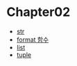 # Chapter02

* [str](https://docs.python.org/3.6/library/stdtypes.html#text-sequence-type-str)
* [format 함수](https://docs.python.org/3/library/string.html#string.Formatter)
* [list](https://docs.python.org/3/tutorial/datastructures.html)
* [tuple](https://docs.python.org/3/tutorial/datastructures.html#tut-tuples)
